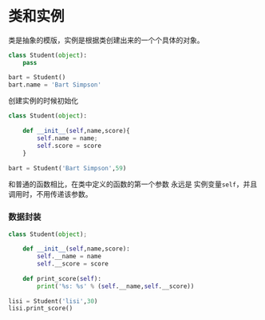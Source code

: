 # 类和实例

类是抽象的模版，实例是根据类创建出来的一个个具体的对象。

```python
class Student(object):
    pass

bart = Student()
bart.name = 'Bart Simpson'
```



创建实例的时候初始化

```python
class Student(object):
    
    def __init__(self,name,score){
        self.name = name;
        self.score = score
    }
    
bart = Student('Bart Simpson',59)
```



和普通的函数相比，在类中定义的函数的第一个参数 永远是 实例变量`self`，并且调用时，不用传递该参数。



### 数据封装

```python
class Student(object);
	
    def __init__(self,name,score):
        self.__name = name
        self.__score = score
        
    def print_score(self):
        print('%s: %s' % (self.__name,self.__score))
        
lisi = Student('lisi',30)
lisi.print_score()
```






















